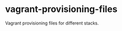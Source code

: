 vagrant-provisioning-files
============================

Vagrant provisioning files for different stacks.
